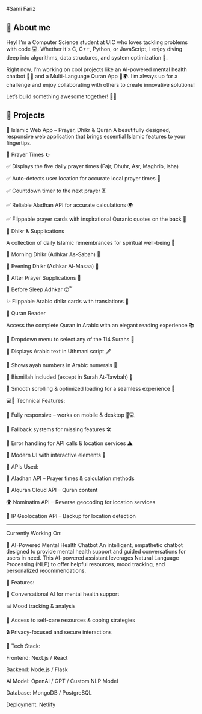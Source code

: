 #Sami Fariz

🚀 About me 
---------------------------------------------------------------------------------------------------------------------------------------------------------------------------------------

Hey! I’m a Computer Science student at UIC who loves tackling problems with code 💻. Whether it's C, C++, Python, or JavaScript, I enjoy diving deep into algorithms, data structures, and system optimization 🚀.

Right now, I’m working on cool projects like an AI-powered mental health chatbot 🧠💬 and a Multi-Language Quran App 📖🌍. I’m always up for a challenge and enjoy collaborating with others to create innovative solutions!

Let’s build something awesome together! 🔧👾


🚧 Projects
---------------------------------------------------------------------------------------------------------------------------------------------------------------------------------------

🕌 Islamic Web App – Prayer, Dhikr & Quran
A beautifully designed, responsive web application that brings essential Islamic features to your fingertips.

🕋 Prayer Times ☪️

✅ Displays the five daily prayer times (Fajr, Dhuhr, Asr, Maghrib, Isha)

✅ Auto-detects user location for accurate local prayer times 📍

✅ Countdown timer to the next prayer ⏳

✅ Reliable Aladhan API for accurate calculations 🌍

✅ Flippable prayer cards with inspirational Quranic quotes on the back 📜



🤲 Dhikr & Supplications

A collection of daily Islamic remembrances for spiritual well-being 🌿

💠 Morning Dhikr (Adhkar As-Sabah) 🌅

💠 Evening Dhikr (Adhkar Al-Masaa) 🌙

💠 After Prayer Supplications 🙏

💠 Before Sleep Adhkar 😴

✨ Flippable Arabic dhikr cards with translations 📖


📖 Quran Reader

Access the complete Quran in Arabic with an elegant reading experience 📚

🔹 Dropdown menu to select any of the 114 Surahs 📜

🔹 Displays Arabic text in Uthmani script 🖋️

🔹 Shows ayah numbers in Arabic numerals 🔢

🔹 Bismillah included (except in Surah At-Tawbah) 🌟

🔹 Smooth scrolling & optimized loading for a seamless experience 🚀


💻📍 Technical Features:

🔹 Fully responsive – works on mobile & desktop 📱💻

🔹 Fallback systems for missing features 🛠️

🔹 Error handling for API calls & location services ⚠️

🔹 Modern UI with interactive elements 🎨


📡 APIs Used:

🕌 Aladhan API – Prayer times & calculation methods

📖 Alquran Cloud API – Quran content

🌍 Nominatim API – Reverse geocoding for location services

📌 IP Geolocation API – Backup for location detection


- - - - - - - - - - - - - - - - - - - - - - - - - - - - - - - - - - - - - - - - - - - - - - - - - - - - - - - - - - - - - - - - - - - - - - - - - - - - - - - - - - - - - - - - - - - -


Currently Working On:

🧠 AI-Powered Mental Health Chatbot
An intelligent, empathetic chatbot designed to provide mental health support and guided conversations for users in need. This AI-powered assistant leverages Natural Language Processing (NLP) to offer helpful resources, mood tracking, and personalized recommendations.

🔹 Features:

🌿 Conversational AI for mental health support

📊 Mood tracking & analysis


📖 Access to self-care resources & coping strategies

🔒 Privacy-focused and secure interactions

🚀 Tech Stack:


Frontend: Next.js / React

Backend: Node.js / Flask

AI Model: OpenAI / GPT / Custom NLP Model

Database: MongoDB / PostgreSQL

Deployment: Netlify
